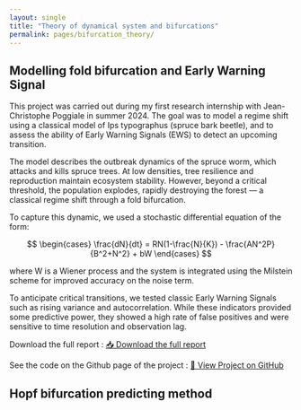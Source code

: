 ```yaml
---
layout: single
title: "Theory of dynamical system and bifurcations"
permalink: pages/bifurcation_theory/
---
```


<!-- Load MathJax -->
<script src="https://polyfill.io/v3/polyfill.min.js?features=es6"></script>
<script id="MathJax-script" async
  src="https://cdn.jsdelivr.net/npm/mathjax@3/es5/tex-mml-chtml.js">
</script>

## Modelling fold bifurcation and Early Warning Signal

This project was carried out during my first research internship with Jean-Christophe Poggiale in summer 2024. The goal was to model a regime shift using a classical model of Ips typographus (spruce bark beetle), and to assess the ability of Early Warning Signals (EWS) to detect an upcoming transition.

The model describes the outbreak dynamics of the spruce worm, which attacks and kills spruce trees. At low densities, tree resilience and reproduction maintain ecosystem stability. However, beyond a critical threshold, the population explodes, rapidly destroying the forest — a classical regime shift through a fold bifurcation.

To capture this dynamic, we used a stochastic differential equation of the form:

$$
\begin{cases}
\frac{dN}{dt} = RN(1-\frac{N}{K}) - \frac{AN^2P}{B^2+N^2} + bW
\end{cases}
$$

where W​ is a Wiener process and the system is integrated using the Milstein scheme for improved accuracy on the noise term.

To anticipate critical transitions, we tested classic Early Warning Signals such as rising variance and autocorrelation. While these indicators provided some predictive power, they showed a high rate of false positives and were sensitive to time resolution and observation lag.


Download the full report : <a href="/assets/fold_bifurcation.pdf" class="btn btn--primary" target="_blank">📥 Download the full report</a>

See the code on the Github page of the project : <a href="https://github.com/JulesMalavieille/fold_bifurcation_EWS" class="btn btn--primary" target="_blank">🔗 View Project on GitHub</a> 

## Hopf bifurcation predicting method


